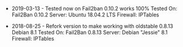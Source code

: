 - 2019-03-13 - Tested now on Fail2ban 0.10.2 works 100%
Tested On: Fail2Ban 0.10.2
Server: Ubuntu 18.04.2 LTS
Firewall: IPTables

- 2018-08-25 - Refork version to make working with oldstable 0.8.13 Debian 8.1
Tested On: Fail2Ban 0.8.13
Server: Debian "Jessie" 8.1
Firewall: IPTables
